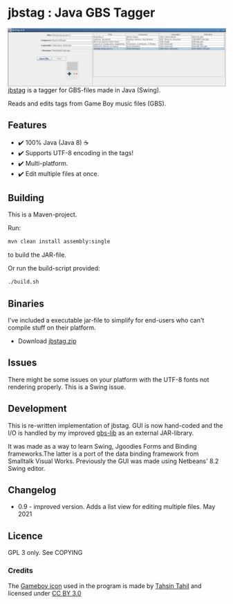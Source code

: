 # jbstag : Java GBS Tagger
<img src="screenshot.png" alt="Java GBS Tagger in action" align="right">

[jbstag](https://github.com/ullenius/jbstag-improved) is a tagger for GBS-files made in Java (Swing).

Reads and edits tags from Game Boy music files (GBS).


## Features
* :heavy_check_mark: 100% Java (Java 8) :coffee:
* :heavy_check_mark: Supports UTF-8 encoding in the tags!
* :heavy_check_mark: Multi-platform.
* :heavy_check_mark: Edit multiple files at once.

## Building
This is a Maven-project.

Run:
```sh
mvn clean install assembly:single
```
to build the JAR-file.

Or run the build-script provided:
```sh
./build.sh
```


## Binaries
I've included a executable jar-file to simplify for end-users who can't compile stuff on their platform.

* Download [jbstag.zip](https://github.com/ullenius/jbstag/blob/master/jbstag-binaries.zip)

## Issues
There might be some issues on your platform with the UTF-8 fonts not rendering properly. This is a Swing issue.


## Development
This is re-written implementation of jbstag. GUI is now hand-coded and the I/O is handled by my improved [gbs-lib](https://github.com/ullenius/gbstab-lib) as an external JAR-library.

It was made as a way to learn Swing, Jgoodies Forms and Binding frameworks.The latter is a port of the data binding framework from Smalltalk Visual Works. Previously the GUI was made using Netbeans' 8.2 Swing editor.


## Changelog
* 0.9 - improved version. Adds a list view for editing multiple files. May 2021

## Licence
GPL 3 only. See COPYING

### Credits
The [Gameboy icon](https://www.iconfinder.com/icons/381627/gameboy_icon) used in the program is made by [Tahsin Tahil](https://tahsintahil.tumblr.com/) and licensed under [CC BY 3.0](https://creativecommons.org/licenses/by/3.0/)
